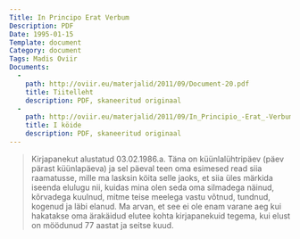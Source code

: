 ```yaml
---
Title: In Principo Erat Verbum
Description: PDF
Date: 1995-01-15
Template: document
Category: document
Tags: Madis Oviir
Documents:
  -
    path: http://oviir.eu/materjalid/2011/09/Document-20.pdf
    title: Tiitelleht
    description: PDF, skaneeritud originaal
  -
    path: http://oviir.eu/materjalid/2011/09/In_Principio_-Erat_-Verbum_-vol_1.pdf
    title: I köide
    description: PDF, skaneeritud originaal
---
```


<blockquote>

Kirjapanekut alustatud 03.02.1986.a.
Täna on küünlalühtripäev (päev pärast küünlapäeva) ja sel päeval teen oma esimesed read siia
raamatusse, mille ma lasksin köita selle jaoks, et siia üles märkida iseenda elulugu nii, kuidas
mina olen seda oma silmadega näinud, kõrvadega kuulnud, mitme teise meelega vastu võtnud,
tundnud, kogenud ja läbi elanud. Ma arvan, et see ei ole enam varane aeg kui hakatakse oma
ärakäidud elutee kohta kirjapanekuid tegema, kui elust on möödunud 77 aastat ja seitse kuud.

</blockquote>
